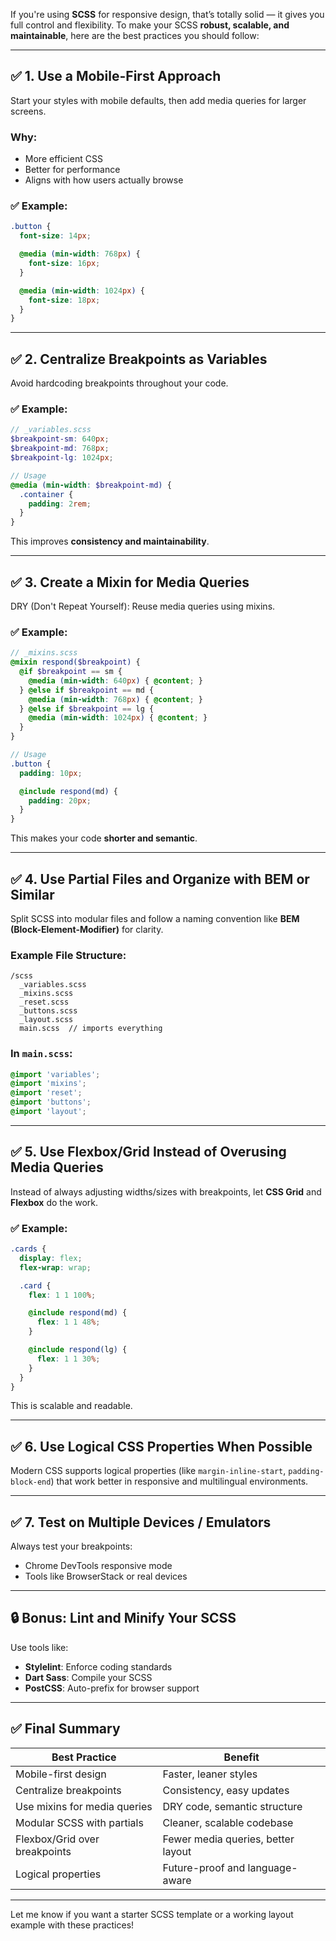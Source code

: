 If you're using **SCSS** for responsive design, that’s totally solid — it gives you full control and flexibility. To make your SCSS **robust, scalable, and maintainable**, here are the best practices you should follow:

---

## ✅ 1. **Use a Mobile-First Approach**

Start your styles with mobile defaults, then add media queries for larger screens.

### Why:

* More efficient CSS
* Better for performance
* Aligns with how users actually browse

### ✅ Example:

```scss
.button {
  font-size: 14px;

  @media (min-width: 768px) {
    font-size: 16px;
  }

  @media (min-width: 1024px) {
    font-size: 18px;
  }
}
```

---

## ✅ 2. **Centralize Breakpoints as Variables**

Avoid hardcoding breakpoints throughout your code.

### ✅ Example:

```scss
// _variables.scss
$breakpoint-sm: 640px;
$breakpoint-md: 768px;
$breakpoint-lg: 1024px;

// Usage
@media (min-width: $breakpoint-md) {
  .container {
    padding: 2rem;
  }
}
```

This improves **consistency and maintainability**.

---

## ✅ 3. **Create a Mixin for Media Queries**

DRY (Don't Repeat Yourself): Reuse media queries using mixins.

### ✅ Example:

```scss
// _mixins.scss
@mixin respond($breakpoint) {
  @if $breakpoint == sm {
    @media (min-width: 640px) { @content; }
  } @else if $breakpoint == md {
    @media (min-width: 768px) { @content; }
  } @else if $breakpoint == lg {
    @media (min-width: 1024px) { @content; }
  }
}

// Usage
.button {
  padding: 10px;

  @include respond(md) {
    padding: 20px;
  }
}
```

This makes your code **shorter and semantic**.

---

## ✅ 4. **Use Partial Files and Organize with BEM or Similar**

Split SCSS into modular files and follow a naming convention like **BEM (Block-Element-Modifier)** for clarity.

### Example File Structure:

```
/scss
  _variables.scss
  _mixins.scss
  _reset.scss
  _buttons.scss
  _layout.scss
  main.scss  // imports everything
```

### In `main.scss`:

```scss
@import 'variables';
@import 'mixins';
@import 'reset';
@import 'buttons';
@import 'layout';
```

---

## ✅ 5. **Use Flexbox/Grid Instead of Overusing Media Queries**

Instead of always adjusting widths/sizes with breakpoints, let **CSS Grid** and **Flexbox** do the work.

### ✅ Example:

```scss
.cards {
  display: flex;
  flex-wrap: wrap;

  .card {
    flex: 1 1 100%;

    @include respond(md) {
      flex: 1 1 48%;
    }

    @include respond(lg) {
      flex: 1 1 30%;
    }
  }
}
```

This is scalable and readable.

---

## ✅ 6. **Use Logical CSS Properties When Possible**

Modern CSS supports logical properties (like `margin-inline-start`, `padding-block-end`) that work better in responsive and multilingual environments.

---

## ✅ 7. **Test on Multiple Devices / Emulators**

Always test your breakpoints:

* Chrome DevTools responsive mode
* Tools like BrowserStack or real devices

---

## 🔒 Bonus: Lint and Minify Your SCSS

Use tools like:

* **Stylelint**: Enforce coding standards
* **Dart Sass**: Compile your SCSS
* **PostCSS**: Auto-prefix for browser support

---

## ✅ Final Summary

| Best Practice                 | Benefit                            |
| ----------------------------- | ---------------------------------- |
| Mobile-first design           | Faster, leaner styles              |
| Centralize breakpoints        | Consistency, easy updates          |
| Use mixins for media queries  | DRY code, semantic structure       |
| Modular SCSS with partials    | Cleaner, scalable codebase         |
| Flexbox/Grid over breakpoints | Fewer media queries, better layout |
| Logical properties            | Future-proof and language-aware    |

---

Let me know if you want a starter SCSS template or a working layout example with these practices!
